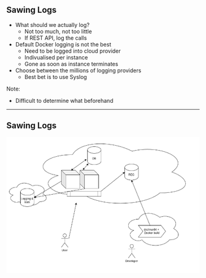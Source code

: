## Sawing Logs

* What should we actually log? <!-- .element: class="fragment" -->
  - Not too much, not too little <!-- .element: class="fragment" -->
  - If REST API, log the calls <!-- .element: class="fragment" -->
* Default Docker logging is not the best <!-- .element: class="fragment" -->
  - Need to be logged into cloud provider <!-- .element: class="fragment" -->
  - Indivualised per instance <!-- .element: class="fragment" -->
  - Gone as soon as instance terminates <!-- .element: class="fragment" -->
* Choose between the millions of logging providers <!-- .element: class="fragment" -->
  - Best bet is to use Syslog <!-- .element: class="fragment" -->

Note:
* Difficult to determine what beforehand

---

## Sawing Logs

![Layout with logging](/images/network-3.png)
